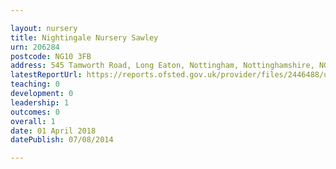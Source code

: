 ```yaml
---

layout: nursery
title: Nightingale Nursery Sawley
urn: 206284
postcode: NG10 3FB
address: 545 Tamworth Road, Long Eaton, Nottingham, Nottinghamshire, NG10 3FB
latestReportUrl: https://reports.ofsted.gov.uk/provider/files/2446488/urn/206284.pdf
teaching: 0
development: 0
leadership: 1
outcomes: 0
overall: 1
date: 01 April 2018 
datePublish: 07/08/2014

---
```

